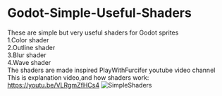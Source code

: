 # Godot-Simple-Useful-Shaders
These are simple but very useful shaders for Godot sprites  
1.Color shader  
2.Outline shader  
3.Blur shader  
4.Wave shader  
The shaders are made inspired PlayWithFurcifer youtube video channel  
This is explanation video,and how shaders work:  
https://youtu.be/VLRgmZfHCs4
![SimpleShaders](https://user-images.githubusercontent.com/16194083/118467052-7575b300-b6d1-11eb-8356-1c3467ab7fe6.png)

